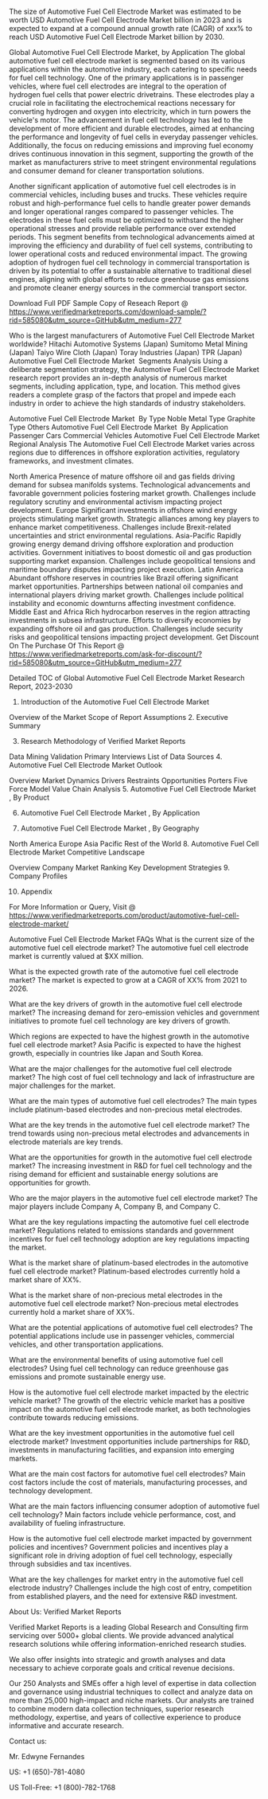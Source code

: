 The size of Automotive Fuel Cell Electrode Market was estimated to be worth USD Automotive Fuel Cell Electrode Market billion in 2023 and is expected to expand at a compound annual growth rate (CAGR) of xxx% to reach USD Automotive Fuel Cell Electrode Market billion by 2030.

Global Automotive Fuel Cell Electrode Market, by Application
The global automotive fuel cell electrode market is segmented based on its various applications within the automotive industry, each catering to specific needs for fuel cell technology. One of the primary applications is in passenger vehicles, where fuel cell electrodes are integral to the operation of hydrogen fuel cells that power electric drivetrains. These electrodes play a crucial role in facilitating the electrochemical reactions necessary for converting hydrogen and oxygen into electricity, which in turn powers the vehicle's motor. The advancement in fuel cell technology has led to the development of more efficient and durable electrodes, aimed at enhancing the performance and longevity of fuel cells in everyday passenger vehicles. Additionally, the focus on reducing emissions and improving fuel economy drives continuous innovation in this segment, supporting the growth of the market as manufacturers strive to meet stringent environmental regulations and consumer demand for cleaner transportation solutions.

Another significant application of automotive fuel cell electrodes is in commercial vehicles, including buses and trucks. These vehicles require robust and high-performance fuel cells to handle greater power demands and longer operational ranges compared to passenger vehicles. The electrodes in these fuel cells must be optimized to withstand the higher operational stresses and provide reliable performance over extended periods. This segment benefits from technological advancements aimed at improving the efficiency and durability of fuel cell systems, contributing to lower operational costs and reduced environmental impact. The growing adoption of hydrogen fuel cell technology in commercial transportation is driven by its potential to offer a sustainable alternative to traditional diesel engines, aligning with global efforts to reduce greenhouse gas emissions and promote cleaner energy sources in the commercial transport sector.

Download Full PDF Sample Copy of Reseach Report @ https://www.verifiedmarketreports.com/download-sample/?rid=585080&utm_source=GitHub&utm_medium=277

Who is the largest manufacturers of Automotive Fuel Cell Electrode Market worldwide?
Hitachi Automotive Systems (Japan)
Sumitomo Metal Mining (Japan)
Taiyo Wire Cloth (Japan)
Toray Industries (Japan)
TPR (Japan)
Automotive Fuel Cell Electrode Market  Segments Analysis
Using a deliberate segmentation strategy, the Automotive Fuel Cell Electrode Market research report provides an in-depth analysis of numerous market segments, including application, type, and location. This method gives readers a complete grasp of the factors that propel and impede each industry in order to achieve the high standards of industry stakeholders.

Automotive Fuel Cell Electrode Market  By Type
Noble Metal Type
Graphite Type
Others
Automotive Fuel Cell Electrode Market  By Application
Passenger Cars
Commercial Vehicles
Automotive Fuel Cell Electrode Market Regional Analysis
The Automotive Fuel Cell Electrode Market varies across regions due to differences in offshore exploration activities, regulatory frameworks, and investment climates.

North America
Presence of mature offshore oil and gas fields driving demand for subsea manifolds systems.
Technological advancements and favorable government policies fostering market growth.
Challenges include regulatory scrutiny and environmental activism impacting project development.
Europe
Significant investments in offshore wind energy projects stimulating market growth.
Strategic alliances among key players to enhance market competitiveness.
Challenges include Brexit-related uncertainties and strict environmental regulations.
Asia-Pacific
Rapidly growing energy demand driving offshore exploration and production activities.
Government initiatives to boost domestic oil and gas production supporting market expansion.
Challenges include geopolitical tensions and maritime boundary disputes impacting project execution.
Latin America
Abundant offshore reserves in countries like Brazil offering significant market opportunities.
Partnerships between national oil companies and international players driving market growth.
Challenges include political instability and economic downturns affecting investment confidence.
Middle East and Africa
Rich hydrocarbon reserves in the region attracting investments in subsea infrastructure.
Efforts to diversify economies by expanding offshore oil and gas production.
Challenges include security risks and geopolitical tensions impacting project development.
Get Discount On The Purchase Of This Report @ https://www.verifiedmarketreports.com/ask-for-discount/?rid=585080&utm_source=GitHub&utm_medium=277

Detailed TOC of Global Automotive Fuel Cell Electrode Market Research Report, 2023-2030
1. Introduction of the Automotive Fuel Cell Electrode Market

Overview of the Market
Scope of Report
Assumptions
2. Executive Summary

3. Research Methodology of Verified Market Reports

Data Mining
Validation
Primary Interviews
List of Data Sources
4. Automotive Fuel Cell Electrode Market Outlook

Overview
Market Dynamics
Drivers
Restraints
Opportunities
Porters Five Force Model
Value Chain Analysis
5. Automotive Fuel Cell Electrode Market , By Product

6. Automotive Fuel Cell Electrode Market , By Application

7. Automotive Fuel Cell Electrode Market , By Geography

North America
Europe
Asia Pacific
Rest of the World
8. Automotive Fuel Cell Electrode Market Competitive Landscape

Overview
Company Market Ranking
Key Development Strategies
9. Company Profiles

10. Appendix

For More Information or Query, Visit @ https://www.verifiedmarketreports.com/product/automotive-fuel-cell-electrode-market/

Automotive Fuel Cell Electrode Market FAQs
What is the current size of the automotive fuel cell electrode market?
The automotive fuel cell electrode market is currently valued at $XX million.

What is the expected growth rate of the automotive fuel cell electrode market?
The market is expected to grow at a CAGR of XX% from 2021 to 2026.

What are the key drivers of growth in the automotive fuel cell electrode market?
The increasing demand for zero-emission vehicles and government initiatives to promote fuel cell technology are key drivers of growth.

Which regions are expected to have the highest growth in the automotive fuel cell electrode market?
Asia Pacific is expected to have the highest growth, especially in countries like Japan and South Korea.

What are the major challenges for the automotive fuel cell electrode market?
The high cost of fuel cell technology and lack of infrastructure are major challenges for the market.

What are the main types of automotive fuel cell electrodes?
The main types include platinum-based electrodes and non-precious metal electrodes.

What are the key trends in the automotive fuel cell electrode market?
The trend towards using non-precious metal electrodes and advancements in electrode materials are key trends.

What are the opportunities for growth in the automotive fuel cell electrode market?
The increasing investment in R&D for fuel cell technology and the rising demand for efficient and sustainable energy solutions are opportunities for growth.

Who are the major players in the automotive fuel cell electrode market?
The major players include Company A, Company B, and Company C.

What are the key regulations impacting the automotive fuel cell electrode market?
Regulations related to emissions standards and government incentives for fuel cell technology adoption are key regulations impacting the market.

What is the market share of platinum-based electrodes in the automotive fuel cell electrode market?
Platinum-based electrodes currently hold a market share of XX%.

What is the market share of non-precious metal electrodes in the automotive fuel cell electrode market?
Non-precious metal electrodes currently hold a market share of XX%.

What are the potential applications of automotive fuel cell electrodes?
The potential applications include use in passenger vehicles, commercial vehicles, and other transportation applications.

What are the environmental benefits of using automotive fuel cell electrodes?
Using fuel cell technology can reduce greenhouse gas emissions and promote sustainable energy use.

How is the automotive fuel cell electrode market impacted by the electric vehicle market?
The growth of the electric vehicle market has a positive impact on the automotive fuel cell electrode market, as both technologies contribute towards reducing emissions.

What are the key investment opportunities in the automotive fuel cell electrode market?
Investment opportunities include partnerships for R&D, investments in manufacturing facilities, and expansion into emerging markets.

What are the main cost factors for automotive fuel cell electrodes?
Main cost factors include the cost of materials, manufacturing processes, and technology development.

What are the main factors influencing consumer adoption of automotive fuel cell technology?
Main factors include vehicle performance, cost, and availability of fueling infrastructure.

How is the automotive fuel cell electrode market impacted by government policies and incentives?
Government policies and incentives play a significant role in driving adoption of fuel cell technology, especially through subsidies and tax incentives.

What are the key challenges for market entry in the automotive fuel cell electrode industry?
Challenges include the high cost of entry, competition from established players, and the need for extensive R&D investment.

About Us: Verified Market Reports

Verified Market Reports is a leading Global Research and Consulting firm servicing over 5000+ global clients. We provide advanced analytical research solutions while offering information-enriched research studies.

We also offer insights into strategic and growth analyses and data necessary to achieve corporate goals and critical revenue decisions.

Our 250 Analysts and SMEs offer a high level of expertise in data collection and governance using industrial techniques to collect and analyze data on more than 25,000 high-impact and niche markets. Our analysts are trained to combine modern data collection techniques, superior research methodology, expertise, and years of collective experience to produce informative and accurate research.

Contact us:

Mr. Edwyne Fernandes

US: +1 (650)-781-4080

US Toll-Free: +1 (800)-782-1768
